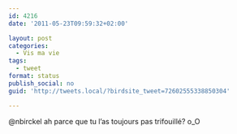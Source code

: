 ```yaml
---
id: 4216
date: '2011-05-23T09:59:32+02:00'

layout: post
categories:
  - Vis ma vie
tags:
  - tweet
format: status
publish_social: no
guid: 'http://tweets.local/?birdsite_tweet=72602555338850304'

---
```


@nbirckel ah parce que tu l’as toujours pas trifouillé? o\_O